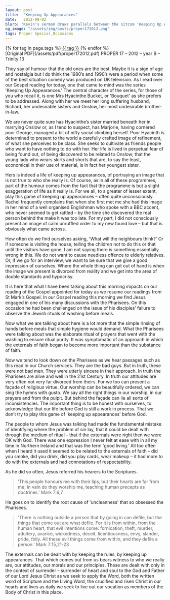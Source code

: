 ```yaml
---
layout: post
title:  "Keeping Up Appearances"
date:   2012-09-02
blurb: "Kevin's sermon draws parallels between the sitcom 'Keeping Up Appearances' and the Gospel's message on authenticity in faith. He challenges the congregation to reflect on the facades they present to the world and the importance of being true to oneself before God. The sermon emphasizes the danger of hypocrisy and the need for a genuine relationship with God, beyond mere external rituals."
og_image: "/assets/img/posts/proper172012.png"
tags: Proper Special_Occasions
---    
```

<div class="tag-pills">
    {% for tag in page.tags %}
    <a href="{{ site.baseurl }}/tag/{{ tag | slugify }}" class="tag-pill">{{ tag }}</a>
    {% endfor %}
</div>
[Original PDF](/assets/pdf/proper172012.pdf)
PROPER 17 – 2012 – year B – Trinity 13

They say of humour that the old ones are the best. Maybe it is a sign of age and nostalgia but I do think the 1980’s and 1990’s were a period when some of the best situation comedy was produced on UK television. As I read over our Gospel reading for today, one that came to mind was the series 'Keeping Up Appearances.' The central character of the series, for those of you who recall it, is one Mrs Hyacinthe Bucket, or 'Bouquet' as she prefers to be addressed. Along with her we meet her long suffering husband, Richard, her undesirable sisters and Onslow, her most undesirable brother-in-law.

We are never quite sure has Hyacinthe’s sister married beneath her in marrying Onslow or, as I tend to suspect, has Marjorie, having cornered poor George, managed a bit of nifty social climbing herself. Poor Hyacinth is determined to present to the world a carefully crafted image of refinement, of what she perceives to be class. She seeks to cultivate as friends people who want to have nothing to do with her. Her life is lived in perpetual fear of being found out, of being discovered to be related to Onslow; that the young lady who wears skirts and shorts that are, to say the least, economical in their use of material, is in fact her youngest sister.

Hers is indeed a life of keeping up appearances, of portraying an image that is not true to who she really is. Of course, as in all of these programmes, part of the humour comes from the fact that the programme is but a slight exaggeration of life as it really is. For we all, to a greater of lesser extent, play this game of keeping up appearances – often quite unconsciously. Rachel frequently complains that when she first met me she had this image in her mind of a well organised Englishman who spoke with a BBC accent, who never seemed to get rattled – by the time she discovered the real person behind the make it was too late. For my part, I did not consciously present an image of calm unruffled order to my new found love – but that is obviously what came across.

How often do we find ourselves asking, 'What will the neighbours think?' Or if someone is visiting the house, telling the children not to do this or that until the visitors have gone. I am not saying there is something essentially wrong in this. We do not want to cause needless offence to elderly relatives. Or, if we go for an interview, we want to be sure that we give a good impression of ourselves. Where the whole thing can get out of hand is when the image we present is divorced from reality and we get into the area of double standards and hypocrisy.

It is here that what I have been talking about this morning impacts on our reading of the Gospel appointed for today as we resume our readings from St Mark’s Gospel. In our Gospel reading this morning we find Jesus engaged in one of his many discussions with the Pharisees. On this occasion he had been challenged on the issue of his disciples’ failure to observe the Jewish rituals of washing before meals.

Now what we are talking about here is a lot more that the simple rinsing of hands before meals that simple hygiene would demand. What the Pharisees were talking about was the elaborate ritual of prayers that went with the washing to ensure ritual purity. It was symptomatic of an approach in which the externals of faith began to become more important than the substance of faith.

Now we tend to look down on the Pharisees as we hear passages such as this read in our Church services. They are the bad guys. But in truth, these were not bad men. They were utterly sincere in their approach. In truth the Pharisees are alive and well in the 21st Century. In truth our attitudes are very often not very far divorced from theirs. For we too can present a façade of religious virtue. Our worship can be beautifully ordered, we can sing the hymns with gusto. We say all the right things in our worship, in our prayers and from the pulpit. But behind the façade can lie all sorts of inconsistencies. The important thing is to be honest with ourselves, to acknowledge that our life before God is still a work in process. That we don’t try to play this game of 'keeping up appearances' before God.

The people to whom Jesus was talking had made the fundamental mistake of identifying where the problem of sin lay, that it could be dealt with through the medium of ritual – that if the externals were right then we were OK with God. There was one expression I never felt at ease with in all my time in Northern Ireland and that was the term 'good living.' All too often when I heard it used it seemed to be related to the externals of faith – did you smoke, did you drink, did you play cards, wear makeup – it had more to do with the externals and had connotations of respectability.

As he did so often, Jesus referred his hearers to the Scriptures.

> 'This people honours me with their lips,
> but their hearts are far from me;
> in vain do they worship me,
> teaching human precepts as doctrines.' Mark 7:6,7

He goes on to identify the root cause of 'uncleanness' that so obsessed the Pharisees.

> 'There is nothing outside a person that by going in can defile, but the
> things that come out are what defile. For it is from within, from the
> human heart, that evil intentions come: fornication, theft, murder,
> adultery, avarice, wickedness, deceit, licentiousness, envy, slander,
> pride, folly. All these evil things come from within, and they defile a
> person.' Mark 7:15,21-23

The externals can be dealt with by keeping the rules, by keeping up appearances. That which comes out from us bears witness to who we really are, our attitudes, our morals and our principles. These are dealt with only in the context of surrender – surrender of heart and soul to the God and Father of our Lord Jesus Christ as we seek to apply the Word, both the written word of Scripture and the Living Word, the crucified and risen Christ in our hearts and lives as daily we seek to live out our vocation as members of the Body of Christ in this place.
